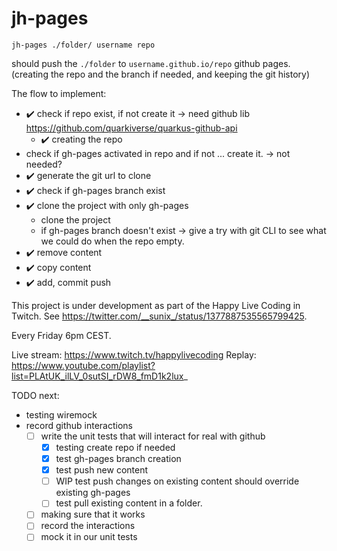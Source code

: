 # jh-pages

```
jh-pages ./folder/ username repo
```

should push the `./folder` to `username.github.io/repo` github pages. (creating the repo and the branch if needed, and keeping the git history)

The flow to implement:

 - ✔️ check if repo exist, if not create it -> need github lib https://github.com/quarkiverse/quarkus-github-api
   - ✔️ creating the repo
 - check if gh-pages activated in repo and if not ... create it. -> not needed?
 - ✔️ generate the git url to clone
 - ✔️ check if gh-pages branch exist
 - ✔️ clone the project with only gh-pages
    - clone the project
    - if gh-pages branch doesn't exist -> give a try with git CLI to see what we could do when the repo empty. 
 - ✔️ remove content
 - ✔️ copy content
 - ✔️ add, commit push


This project is under development as part of the Happy Live Coding in Twitch. See https://twitter.com/__sunix_/status/1377887535565799425.

Every Friday 6pm CEST.

Live stream: https://www.twitch.tv/happylivecoding
Replay: https://www.youtube.com/playlist?list=PLAtUK_ilLV_0sutSI_rDW8_fmD1k2lux_

TODO next:
- testing wiremock
- record github interactions
  - [ ] write the unit tests that will interact for real
  with github
    - [x] testing create repo if needed
    - [x] test gh-pages branch creation
    - [x] test push new content
    - [ ] WIP test push changes on existing content should override existing gh-pages
    - [ ] test pull existing content in a folder.
  - [ ] making sure that it works
  - [ ] record the interactions
  - [ ] mock it in our unit tests
